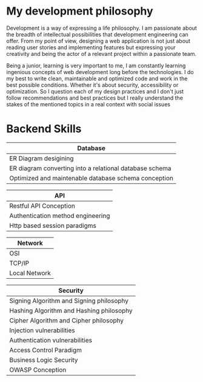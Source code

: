 # My development philosophy


Development is a way of expressing a life philosophy. 
I am passionate about the breadth of intellectual possibilities that development engineering can offer. From my point of view, designing a web application is not just about reading user stories and implementing features but expressing your creativity and being the actor of a relevant project within a passionate team.

Being a junior, learning is very important to me, I am constantly learning ingenious concepts of web development long before the technologies. I do my best to write clean, maintainable and optimized code and work in the best possible conditions. Whether it's about security, accessibility or optimization. So I question each of my design practices and I don't just follow recommendations and best practices but I really understand the stakes of the mentioned topics in a real context with social issues

# Backend Skills

| Database  	|
| ------------- | 
| ER Diagram desigining	|
| ER diagram converting into a relational database schema	|
| Optimized and maintenable database schema conception	|

| API  	|
| ------------- | 
| Restful API Conception	|
| Authentication method engineering	|
| Http based session paradigms	|

| Network  	|
| ------------- | 
| OSI	|
| TCP/IP	|
| Local Network	|


| Security  	|
| ------------- | 
| Signing Algorithm and Signing philosophy	|
| Hashing Algorithm and Hashing philosophy	|
| Cipher Algorithm and Cipher philosophy	|
| Injection vulnerabilities	|
| Authentication vulnerabilities |
| Access Control Paradigm	|
| Business Logic Security	|
| OWASP Conception |
